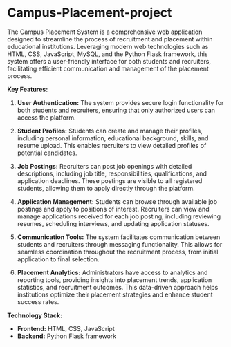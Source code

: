 # Campus-Placement-project

The Campus Placement System is a comprehensive web application designed to streamline the process of recruitment and placement within educational institutions. Leveraging modern web technologies such as HTML, CSS, JavaScript, MySQL, and the Python Flask framework, this system offers a user-friendly interface for both students and recruiters, facilitating efficient communication and management of the placement process.

**Key Features:**

1. **User Authentication:** The system provides secure login functionality for both students and recruiters, ensuring that only authorized users can access the platform.

2. **Student Profiles:** Students can create and manage their profiles, including personal information, educational background, skills, and resume upload. This enables recruiters to view detailed profiles of potential candidates.

3. **Job Postings:** Recruiters can post job openings with detailed descriptions, including job title, responsibilities, qualifications, and application deadlines. These postings are visible to all registered students, allowing them to apply directly through the platform.

4. **Application Management:** Students can browse through available job postings and apply to positions of interest. Recruiters can view and manage applications received for each job posting, including reviewing resumes, scheduling interviews, and updating application statuses.

5. **Communication Tools:** The system facilitates communication between students and recruiters through messaging functionality. This allows for seamless coordination throughout the recruitment process, from initial application to final selection.

6. **Placement Analytics:** Administrators have access to analytics and reporting tools, providing insights into placement trends, application statistics, and recruitment outcomes. This data-driven approach helps institutions optimize their placement strategies and enhance student success rates.

**Technology Stack:**

- **Frontend:** HTML, CSS, JavaScript
- **Backend:** Python Flask framework
